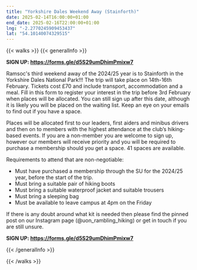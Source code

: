 ```yaml
---
title: "Yorkshire Dales Weekend Away (Stainforth)"
date: 2025-02-14T16:00:00+01:00
end_date: 2025-02-16T22:00:00+01:00
lng: "-2.2770245909453437"
lat: "54.10140074329515"
---
```


{{< walks >}}
{{< generalInfo >}}

<p><b>SIGN UP: <a href="https://forms.gle/d5S29umDhimPmixw7">https://forms.gle/d5S29umDhimPmixw7</a></b></p>


<p>Ramsoc's third weekend away of the 2024/25 year is to Stainforth in the Yorkshire Dales National Park!!! The trip will take place on 14th-16th February. Tickets cost £70 and include transport, accommodation and a meal. Fill in this form to register your interest in the trip before 3rd February when places will be allocated. You can still sign up after this date, although it is likely you will be placed on the waiting list. Keep an eye on your emails to find out if you have a space.</p>

<p>Places will be allocated first to our leaders, first aiders and minibus drivers and then on to members with the highest attendance at the club’s hiking-based events. If you are a non-member you are welcome to sign up, however our members will receive priority and you will be required to purchase a membership should you get a space. 41 spaces are available.</p>

<p>Requirements to attend that are non-negotiable:
<ul>
<li>Must have purchased a membership through the SU for the 2024/25 year, before the start of the trip.</li>
<li>Must bring a suitable pair of hiking boots</li>
<li>Must bring a suitable waterproof jacket and suitable trousers</li>
<li>Must bring a sleeping bag</li>
<li>Must be available to leave campus at 4pm on the Friday</li>
</ul>
</p>
<p>If there is any doubt around what kit is needed then please find the pinned post on our Instagram page (@uon_rambling_hiking) or get in touch if you are still unsure.</p>

<p><b>SIGN UP: <a href="https://forms.gle/d5S29umDhimPmixw7">https://forms.gle/d5S29umDhimPmixw7</a></b></p>

{{< /generalInfo >}}

{{< /walks >}}
